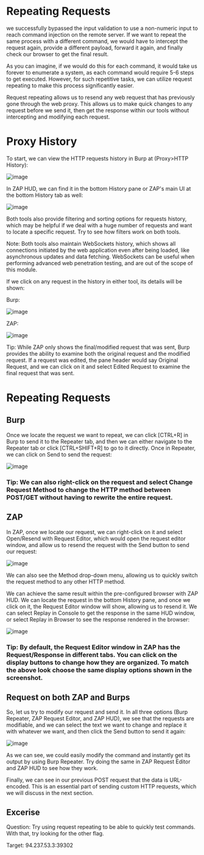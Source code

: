 # Repeating Requests 

we successfully bypassed the input validation to use a non-numeric input to reach command injection on the remote server. If we want to repeat the same process with a different command, we would have to intercept the request again, provide a different payload, forward it again, and finally check our browser to get the final result.

As you can imagine, if we would do this for each command, it would take us forever to enumerate a system, as each command would require 5-6 steps to get executed. However, for such repetitive tasks, we can utilize request repeating to make this process significantly easier.

Request repeating allows us to resend any web request that has previously gone through the web proxy. This allows us to make quick changes to any request before we send it, then get the response within our tools without intercepting and modifying each request.

# Proxy History
To start, we can view the HTTP requests history in Burp at (Proxy>HTTP History):

![image](https://github.com/RipperGh/BugHunting-D/assets/165308866/b03c7556-92fe-44b4-a605-a1a763b5d62f)

In ZAP HUD, we can find it in the bottom History pane or ZAP's main UI at the bottom History tab as well:

![image](https://github.com/RipperGh/BugHunting-D/assets/165308866/b263e7d4-45a2-41bf-94b9-8f4ea4026e59)

Both tools also provide filtering and sorting options for requests history, which may be helpful if we deal with a huge number of requests and want to locate a specific request. Try to see how filters work on both tools.

Note: Both tools also maintain WebSockets history, which shows all connections initiated by the web application even after being loaded, like asynchronous updates and data fetching. WebSockets can be useful when performing advanced web penetration testing, and are out of the scope of this module.

If we click on any request in the history in either tool, its details will be shown:

Burp:

![image](https://github.com/RipperGh/BugHunting-D/assets/165308866/1550547a-49ce-4b3c-8752-46d36215066b)

ZAP:

![image](https://github.com/RipperGh/BugHunting-D/assets/165308866/2b36ca37-c53e-4518-a4e4-49dec97d8dbc)

Tip: While ZAP only shows the final/modified request that was sent, Burp provides the ability to examine both the original request and the modified request. If a request was edited, the pane header would say Original Request, and we can click on it and select Edited Request to examine the final request that was sent.

# Repeating Requests
 ## Burp 
Once we locate the request we want to repeat, we can click [CTRL+R] in Burp to send it to the Repeater tab, and then we can either navigate to the Repeater tab or click [CTRL+SHIFT+R] to go to it directly. Once in Repeater, we can click on Send to send the request:

![image](https://github.com/RipperGh/BugHunting-D/assets/165308866/5e554c7c-b34d-40cd-9660-7bfc1e58d222)

### Tip: We can also right-click on the request and select Change Request Method to change the HTTP method between POST/GET without having to rewrite the entire request.

## ZAP
In ZAP, once we locate our request, we can right-click on it and select Open/Resend with Request Editor, which would open the request editor window, and allow us to resend the request with the Send button to send our request:

![image](https://github.com/RipperGh/BugHunting-D/assets/165308866/7053347e-54c5-4037-bb63-f585bbf23bfc)

We can also see the Method drop-down menu, allowing us to quickly switch the request method to any other HTTP method.

We can achieve the same result within the pre-configured browser with ZAP HUD. We can locate the request in the bottom History pane, and once we click on it, the Request Editor window will show, allowing us to resend it. We can select Replay in Console to get the response in the same HUD window, or select Replay in Browser to see the response rendered in the browser:

![image](https://github.com/RipperGh/BugHunting-D/assets/165308866/f6bfd42a-8733-4339-9bba-07ca051f5ece)


###  Tip: By default, the Request Editor window in ZAP has the Request/Response in different tabs. You can click on the display buttons to change how they are organized. To match the above look choose the same display options shown in the screenshot.


## Request on both ZAP and Burps
So, let us try to modify our request and send it. In all three options (Burp Repeater, ZAP Request Editor, and ZAP HUD), we see that the requests are modifiable, and we can select the text we want to change and replace it with whatever we want, and then click the Send button to send it again:

![image](https://github.com/RipperGh/BugHunting-D/assets/165308866/2ec9e2ae-7be3-46e4-be58-246ecaaf711b)


 As we can see, we could easily modify the command and instantly get its output by using Burp Repeater. Try doing the same in ZAP Request Editor and ZAP HUD to see how they work.

Finally, we can see in our previous POST request that the data is URL-encoded. This is an essential part of sending custom HTTP requests, which we will discuss in the next section.

## Excerise 

Question: Try using request repeating to be able to quickly test commands. With that, try looking for the other flag.

Target: 94.237.53.3:39302
